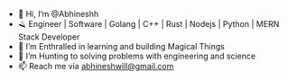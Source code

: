 - 👋 Hi, I’m @Abhineshh
- 🪒 Engineer | Software | Golang | C++ | Rust | Nodejs | Python | MERN Stack Developer
- 💞️ I’m Enthralled in learning and building Magical Things
- 👀 I’m Hunting to solving problems with engineering and science
- 📫 Reach me via abhineshwill@gmail.com

<!---
Abhineshh/Abhineshh is a ✨ special ✨ repository because its `README.md` (this file) appears on your GitHub profile.
You can click the Preview link to take a look at your changes.
--->
